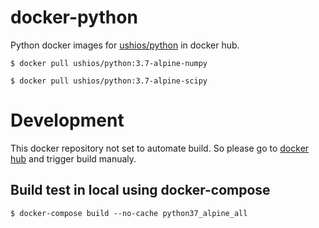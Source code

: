 # docker-python

Python docker images for [ushios/python](https://hub.docker.com/repository/docker/ushios/python) in docker hub.

```console
$ docker pull ushios/python:3.7-alpine-numpy
```

```console
$ docker pull ushios/python:3.7-alpine-scipy
```

# Development

This docker repository not set to automate build. So please go to [docker hub](https://hub.docker.com/repository/docker/ushios/python) and trigger build manualy.

## Build test in local using docker-compose

```console
$ docker-compose build --no-cache python37_alpine_all
```
